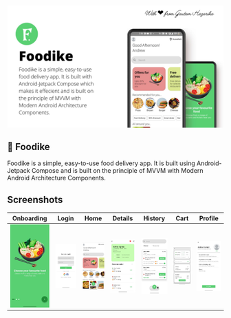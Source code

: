 ![GitHub Cards Preview](https://github.com/gautam84/Foodike/blob/master/art/FoodikeIntrouctionMockUp.jpg?raw=true)

## 🍔 Foodike
Foodike is a simple, easy-to-use food delivery app. It is built using Android-Jetpack Compose and is built on the principle of MVVM with Modern Android Architecture Components.

## Screenshots
Onboarding | Login | Home | Details | History | Cart | Profile
--- | --- | --- | --- |--- |--- |--- 
![](https://github.com/gautam84/Foodike/blob/master/screenshots/onboarding.jpeg) | ![](https://github.com/gautam84/Foodike/blob/master/screenshots/login.jpeg) | ![](https://github.com/gautam84/Foodike/blob/master/screenshots/home.jpeg) | ![](https://github.com/gautam84/Foodike/blob/master/screenshots/details.jpeg) | ![](https://github.com/gautam84/Foodike/blob/master/screenshots/history.jpeg) | ![](https://github.com/gautam84/Foodike/blob/master/screenshots/cart.jpeg) | ![](https://github.com/gautam84/Foodike/blob/master/screenshots/profile.jpeg) 

<br />



